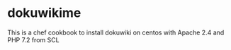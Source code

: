 # dokuwikime

This is a chef cookbook to install dokuwiki on centos with Apache 2.4 and PHP 7.2 from SCL
